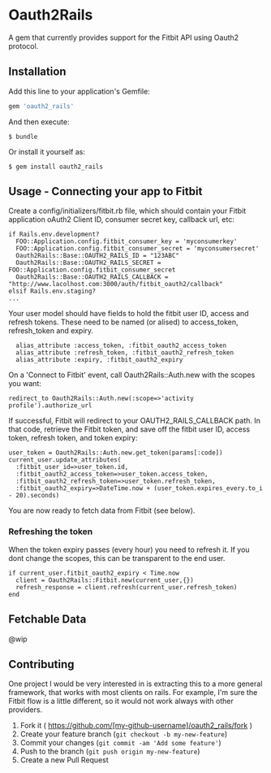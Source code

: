 # Oauth2Rails

A gem that currently provides support for the Fitbit API using Oauth2 protocol.

## Installation

Add this line to your application's Gemfile:

```ruby
gem 'oauth2_rails'
```

And then execute:

    $ bundle

Or install it yourself as:

    $ gem install oauth2_rails

## Usage - Connecting your app to Fitbit

Create a config/initializers/fitbit.rb file, which should contain your Fitbit application oAuth2 Client ID, consumer secret key, callback url, etc:

```
if Rails.env.development?
  FOO::Application.config.fitbit_consumer_key = 'myconsumerkey'
  FOO::Application.config.fitbit_consumer_secret = 'myconsumersecret'
  Oauth2Rails::Base::OAUTH2_RAILS_ID = "123ABC"
  Oauth2Rails::Base::OAUTH2_RAILS_SECRET = FOO::Application.config.fitbit_consumer_secret
  Oauth2Rails::Base::OAUTH2_RAILS_CALLBACK = "http://www.lacolhost.com:3000/auth/fitbit_oauth2/callback"
elsif Rails.env.staging?
...
```

Your user model should have fields to hold the fitbit user ID, access and refresh tokens.  These need to be named (or alised) to access_token, refresh_token and expiry.  

```
  alias_attribute :access_token, :fitbit_oauth2_access_token
  alias_attribute :refresh_token, :fitbit_oauth2_refresh_token
  alias_attribute :expiry, :fitbit_oauth2_expiry

```

On a 'Connect to Fitbit' event, call Oauth2Rails::Auth.new with the scopes you want:

```
redirect_to Oauth2Rails::Auth.new(:scope=>'activity profile').authorize_url
```

If successful, Fitbit will redirect to your OAUTH2_RAILS_CALLBACK path.  In that code, retrieve the Fitbit token, and save off the fitbit user ID, access token, refresh token, and token expiry:

```
user_token = Oauth2Rails::Auth.new.get_token(params[:code])
current_user.update_attributes(
  :fitbit_user_id=>user_token.id,
  :fitbit_oauth2_access_token=>user_token.access_token,
  :fitbit_oauth2_refresh_token=>user_token.refresh_token,
  :fitbit_oauth2_expiry=>DateTime.now + (user_token.expires_every.to_i - 20).seconds)
```

You are now ready to fetch data from Fitbit (see below).

### Refreshing the token

When the token expiry passes (every hour) you need to refresh it.  If you dont change the scopes, this can be transparent to the end user.  

```
if current_user.fitbit_oauth2_expiry < Time.now
  client = Oauth2Rails::Fitbit.new(current_user,{})
  refresh_response = client.refresh(current_user.refresh_token)
end

```

## Fetchable Data

@wip

## Contributing
One project I would be very interested in is extracting this to a more general framework, that works with most clients on rails. For example, I'm sure the Fitbit flow is a little different, so it would not work always with other providers.

1. Fork it ( https://github.com/[my-github-username]/oauth2_rails/fork )
2. Create your feature branch (`git checkout -b my-new-feature`)
3. Commit your changes (`git commit -am 'Add some feature'`)
4. Push to the branch (`git push origin my-new-feature`)
5. Create a new Pull Request
